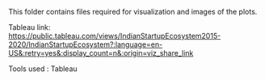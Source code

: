 This folder contains files required for visualization and images of the plots.

Tableau link: https://public.tableau.com/views/IndianStartupEcosystem2015-2020/IndianStartupEcosystem?:language=en-US&:retry=yes&:display_count=n&:origin=viz_share_link

Tools used : Tableau